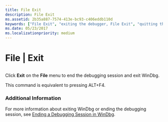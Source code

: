 ```yaml
---
title: File Exit
description: File Exit
ms.assetid: 2b35a887-7574-413e-bc93-c406eddb110d
keywords: ["File Exit", "exiting the debugger, File Exit", "quitting the debugger, File Exit", "ending the debugging session, File Exit"]
ms.date: 05/23/2017
ms.localizationpriority: medium
---
```


# File | Exit


## <span id="ddk_file_exit_dbg"></span><span id="DDK_FILE_EXIT_DBG"></span>


Click **Exit** on the **File** menu to end the debugging session and exit WinDbg.

This command is equivalent to pressing ALT+F4.

### <span id="additional_information"></span><span id="ADDITIONAL_INFORMATION"></span>Additional Information

For more information about exiting WinDbg or ending the debugging session, see [Ending a Debugging Session in WinDbg](ending-a-debugging-session-in-windbg.md).

 

 





